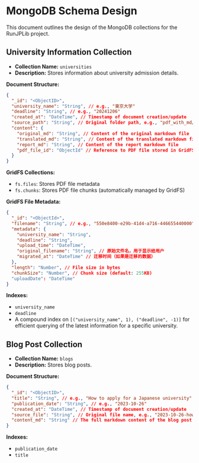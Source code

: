 # MongoDB Schema Design

This document outlines the design of the MongoDB collections for the RunJPLib project.

## University Information Collection

- **Collection Name:** `universities`
- **Description:** Stores information about university admission details.

**Document Structure:**

```json
{
  "_id": "<ObjectID>",
  "university_name": "String", // e.g., "東京大学"
  "deadline": "String", // e.g., "20241206"
  "created_at": "DateTime", // Timestamp of document creation/update
  "source_path": "String", // Original folder path, e.g., "pdf_with_md/東京大学_20241206"
  "content": {
    "original_md": "String", // Content of the original markdown file
    "translated_md": "String", // Content of the translated markdown file
    "report_md": "String", // Content of the report markdown file
    "pdf_file_id": "ObjectId" // Reference to PDF file stored in GridFS
  }
}
```

**GridFS Collections:**
- `fs.files`: Stores PDF file metadata
- `fs.chunks`: Stores PDF file chunks (automatically managed by GridFS)

**GridFS File Metadata:**
```json
{
  "_id": "<ObjectId>",
  "filename": "String", // e.g., "550e8400-e29b-41d4-a716-446655440000" (纯UUID)
  "metadata": {
    "university_name": "String",
    "deadline": "String",
    "upload_time": "DateTime",
    "original_filename": "String", // 原始文件名，用于显示给用户
    "migrated_at": "DateTime" // 迁移时间（如果是迁移的数据）
  },
  "length": "Number", // File size in bytes
  "chunkSize": "Number", // Chunk size (default: 255KB)
  "uploadDate": "DateTime"
}
```

**Indexes:**

- `university_name`
- `deadline`
- A compound index on `[("university_name", 1), ("deadline", -1)]` for efficient querying of the latest information for a specific university.

## Blog Post Collection

- **Collection Name:** `blogs`
- **Description:** Stores blog posts.

**Document Structure:**

```json
{
  "_id": "<ObjectID>",
  "title": "String", // e.g., "How to apply for a Japanese university"
  "publication_date": "String", // e.g., "2023-10-26"
  "created_at": "DateTime", // Timestamp of document creation/update
  "source_file": "String", // Original file name, e.g., "2023-10-26-how-to-apply.md"
  "content_md": "String" // The full markdown content of the blog post
}
```

**Indexes:**

- `publication_date`
- `title`
